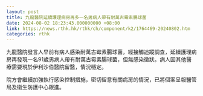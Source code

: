 ```yaml
---
layout: post
title: 九龍醫院延續護理病房再多一名男病人帶有耐萬古霉素腸球菌
date: 2024-08-02 18:23:43.000000000 +08:00
link: https://news.rthk.hk/rthk/ch/component/k2/1764469-20240802.htm
categories: rthk
---
```


九龍醫院發言人早前有病人感染耐萬古霉素腸球菌，經接觸追蹤調查，延續護理病房再發現一名91歲男病人帶有耐萬古霉素腸球菌，但無感染徵狀。病人因其他醫療需要現於伊利沙伯醫院留醫，情況穩定。

院方會繼續加強執行感染控制措施，密切留意有關病房的情況，已將個案呈報醫管局及衞生防護中心跟進。
